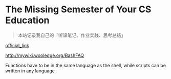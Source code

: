 
# The Missing Semester of Your CS Education

> 本站记录我自己的「听课笔记、作业实践、思考总结」

[official_link](https://missing.csail.mit.edu/)

http://mywiki.wooledge.org/BashFAQ

Functions have to be in the same language as the shell, while scripts can be written in any language

